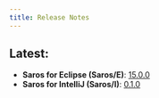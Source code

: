 ```yaml
---
title: Release Notes
---
```


## Latest:
* **Saros for Eclipse (Saros/E)**: [15.0.0](saros-e_15.0.0.md)
* **Saros for IntelliJ (Saros/I)**: [0.1.0](saros-i_0.1.0.html)